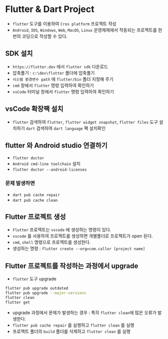 # Flutter & Dart Project

- `flutter` 도구를 이용하여 `Cros platform` 프로젝트 작성
- `Android`, `IOS`, `Windows`, `Web`, `MacOS`, `Linux` 운영체제에서 작동되는 프로젝트를 한번의 코딩으로 작성할 수 있다.

## SDK 설치

- `https://flutter.dev` 에서 `flutter sdk` 다운로드
- 압축풀기 : `c:\dev\flutter` 폴더에 압축풀기
- `시스템 환경변수 path` 에 `flutter/bin` 폴더 지정해 주기
- `cmd` 창에서 `flutter` 명령 입력하여 확인하기
- `vsCode` 터미널 창에서 `flutter` 명령 입력하여 확인하기

## vsCode 확장팩 설치

- `flutter` 검색하여 `flutter`, `flutter widget snapshot`, `flutter files` 도구 설치하기 `dart` 검색하여 `dart language` 팩 설치확인

## flutter 와 Android studio 연결하기

- `flutter doctor`
- `Android cmd-line toolchain` 설치
- `flutter doctor --android-licenses`

### 문제 발생하면

- `dart pub cache repair`
- `dart pub cache clean`

## Flutter 프로젝트 생성

- `Flutter` 프로젝트는 `vscode` 에 생성하는 명령이 있다.
- `vscode` 를 사용하여 프로젝트를 생성하면 개별폴더로 프로젝트가 open 된다.
- `cmd`, `shell` 명령으로 프로젝트를 생성한다.
- 생성하는 명령 : `flutter create --org=com.callor [project name]`

## Flutter 프로젝트를 작성하는 과정에서 upgrade

- `flutter` 도구 upgrade

```bash
flutter pub upgrade outdated
flutter pub upgrade --major-versions
flutter clean
flutter get
```

- upgrade 과정에서 문제가 발생하는 경우 : 특히 `flutter clean`에 많은 오류가 발생한다.
- `flutter pub cache repair` 를 실행하고 `flutter clean` 를 실행
- 프로젝트 폴더의 `build` 폴더를 삭제하고 `flutter clean` 를 실행

